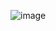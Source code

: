 ![image](https://user-images.githubusercontent.com/96412405/195825784-458f38d6-0a32-4598-9f0a-09f0722976ab.png)

